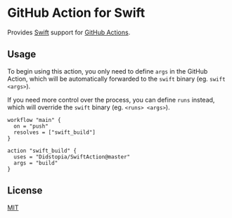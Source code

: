# GitHub Action for Swift

Provides [Swift](https://swift.org) support for [GitHub Actions](https://github.com/features/actions).

## Usage

To begin using this action, you only need to define `args` in the GitHub Action, which will be automatically forwarded to the `swift` binary (eg. `swift <args>`).

If you need more control over the process, you can define `runs` instead, which will override the `swift` binary (eg. `<runs> <args>`).

```hcl
workflow "main" {
  on = "push"
  resolves = ["swift_build"]
}

action "swift_build" {
  uses = "Didstopia/SwiftAction@master"
  args = "build"
}
```

## License

[MIT](LICENSE)
